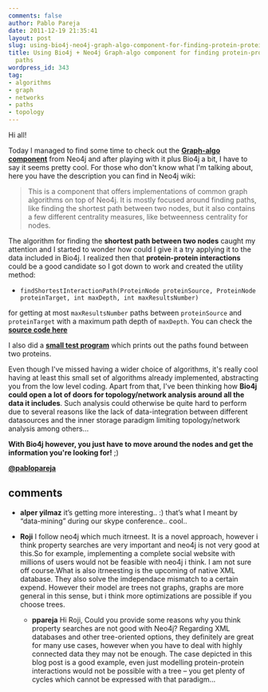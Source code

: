 ```yaml
---
comments: false
author: Pablo Pareja
date: 2011-12-19 21:35:41
layout: post
slug: using-bio4j-neo4j-graph-algo-component-for-finding-protein-protein-interaction-paths
title: Using Bio4j + Neo4j Graph-algo component for finding protein-protein interaction
  paths
wordpress_id: 343
tag:
- algorithms
- graph
- networks
- paths
- topology
---
```


Hi all!

Today I managed to find some time to check out the [**Graph-algo component**](http://wiki.neo4j.org/content/Graph-algo) from Neo4j and after playing with it plus Bio4j a bit, I have to say it seems pretty cool.
For those who don't know what I'm talking about, here you have the description you can find in Neo4j wiki:

> This is a component that offers implementations of common graph algorithms on top of Neo4j. It is mostly focused around finding paths, like finding the shortest path between two nodes, but it also contains a few different centrality measures, like betweenness centrality for nodes.

The algorithm for finding the **shortest path between two nodes** caught my attention and I started to wonder how could I give it a try applying it to the data included in Bio4j. I realized then that **protein-protein interactions** could be a good candidate so I got down to work and created the utility method:

- `findShortestInteractionPath(ProteinNode proteinSource, ProteinNode proteinTarget, int maxDepth, int maxResultsNumber)`

for getting at most `maxResultsNumber` paths between `proteinSource` and `proteinTarget` with a maximum path depth of `maxDepth`.
You can check the [**source code here** ](https://github.com/bio4j/Bio4jTools/blob/develop/src/com/era7/bioinfo/bio4j/tools/algo/InteractionsPathFinder.java)

I also did a **[small test program](https://github.com/bio4j/Bio4jTools/blob/develop/src/com/era7/bioinfo/bio4j/tools/algo/FindInteractionPaths.java)** which prints out the paths found between two proteins.

Even though I've missed having a wider choice of algorithms, it's really cool having at least this small set of algorithms already implemented, abstracting you from the low level coding. 
Apart from that, I've been thinking how **Bio4j could open a lot of doors for topology/network analysis around all the data it includes**. Such analysis could otherwise be quite hard to perform due to several reasons like the lack of data-integration between different datasources and the inner storage paradigm limiting topology/network analysis among others... 

**With Bio4j however, you just have to move around the nodes and get the information you're looking for!** ;)

[**@pablopareja**](http://www.twitter.com/pablopareja)

## comments

- **alper yilmaz**
  it’s getting more interesting.. :)
  that’s what I meant by “data-mining” during our skype conference.. cool..

- **Roji**
  I follow neo4j which much itrneest. It is a novel approach, however i think property searches are very important and neo4j is not very good at this.So for example, implementing a complete social website with millions of users would not be feasible with neo4j i think. I am not sure off course.What is also itrneesting is the upcoming of native XML database. They also solve the imdependace mismatch to a certain expend. However their model are trees not graphs, graphs are more general in this sense, but i think more optimizations are possible if you choose trees.
  
    - **ppareja**
    Hi Roji,
    Could you provide some reasons why you think property searches are not good with Neo4j?
    Regarding XML databases and other tree-oriented options, they definitely are great for many use cases, however when you have to deal with highly connected data they may not be enough. The case depicted in this blog post is a good example, even just modelling protein-protein interactions would not be possible with a tree – you get plenty of cycles which cannot be expressed with that paradigm…